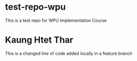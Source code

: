 # test-repo-wpu
This is a test repo for WPU Implementation Course

# Kaung Htet Thar
This is a changed line of code added locally in a feature branch

